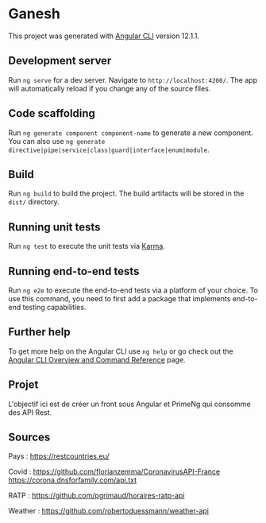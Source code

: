 # Ganesh

This project was generated with [Angular CLI](https://github.com/angular/angular-cli) version 12.1.1.

## Development server

Run `ng serve` for a dev server. Navigate to `http://localhost:4200/`. The app will automatically reload if you change any of the source files.

## Code scaffolding

Run `ng generate component component-name` to generate a new component. You can also use `ng generate directive|pipe|service|class|guard|interface|enum|module`.

## Build

Run `ng build` to build the project. The build artifacts will be stored in the `dist/` directory.

## Running unit tests

Run `ng test` to execute the unit tests via [Karma](https://karma-runner.github.io).

## Running end-to-end tests

Run `ng e2e` to execute the end-to-end tests via a platform of your choice. To use this command, you need to first add a package that implements end-to-end testing capabilities.

## Further help

To get more help on the Angular CLI use `ng help` or go check out the [Angular CLI Overview and Command Reference](https://angular.io/cli) page.



## Projet 
L'objectif ici est de créer un front sous Angular et PrimeNg qui consomme des API Rest.

## Sources

Pays : https://restcountries.eu/

Covid : https://github.com/florianzemma/CoronavirusAPI-France
        https://corona.dnsforfamily.com/api.txt

RATP : https://github.com/pgrimaud/horaires-ratp-api

Weather : https://github.com/robertoduessmann/weather-api

